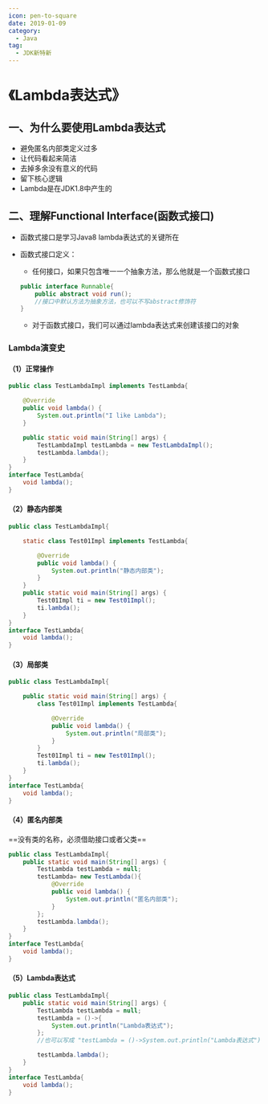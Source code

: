 ```yaml
---
icon: pen-to-square
date: 2019-01-09
category:
  - Java
tag:
  - JDK新特新
---
```



# 《Lambda表达式》

## 一、为什么要使用Lambda表达式

+ 避免匿名内部类定义过多
+ 让代码看起来简洁
+ 去掉多余没有意义的代码
+ 留下核心逻辑
+ Lambda是在JDK1.8中产生的

## 二、理解Functional Interface(函数式接口)

+ 函数式接口是学习Java8 lambda表达式的关键所在

+ 函数式接口定义：

  + 任何接口，如果只包含唯一一个抽象方法，那么他就是一个函数式接口

  ```java
  public interface Runnable{
      public abstract void run();
      //接口中默认方法为抽象方法，也可以不写abstract修饰符
  }
  ```

  

  + 对于函数式接口，我们可以通过lambda表达式来创建该接口的对象

### Lambda演变史

#### （1）正常操作

```java
public class TestLambdaImpl implements TestLambda{

    @Override
    public void lambda() {
        System.out.println("I like Lambda");
    }

    public static void main(String[] args) {
        TestLambdaImpl testLambda = new TestLambdaImpl();
        testLambda.lambda();
    }
}
interface TestLambda{
    void lambda();
}
```

#### （2）静态内部类

```java
public class TestLambdaImpl{

    static class Test01Impl implements TestLambda{

        @Override
        public void lambda() {
            System.out.println("静态内部类");
        }
    }
    public static void main(String[] args) {
        Test01Impl ti = new Test01Impl();
        ti.lambda();
    }
}
interface TestLambda{
    void lambda();
}
```

#### （3）局部类

```java
public class TestLambdaImpl{

    public static void main(String[] args) {
        class Test01Impl implements TestLambda{

            @Override
            public void lambda() {
                System.out.println("局部类");
            }
        }
        Test01Impl ti = new Test01Impl();
        ti.lambda();
    }
}
interface TestLambda{
    void lambda();
}
```

#### （4）匿名内部类

==没有类的名称，必须借助接口或者父类==

```java
public class TestLambdaImpl{
    public static void main(String[] args) {
        TestLambda testLambda = null;
        testLambda= new TestLambda(){
            @Override
            public void lambda() {
                System.out.println("匿名内部类");
            }
        };
        testLambda.lambda();
    }
}
interface TestLambda{
    void lambda();
}
```

#### （5）Lambda表达式

```java
public class TestLambdaImpl{
    public static void main(String[] args) {
        TestLambda testLambda = null;
        testLambda = ()->{
            System.out.println("Lambda表达式");
        };
        //也可以写成 "testLambda = ()->System.out.println("Lambda表达式");"

        testLambda.lambda();
    }
}
interface TestLambda{
    void lambda();
}
```

